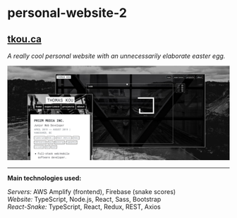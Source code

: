 # personal-website-2

## [tkou.ca](https://www.tkou.ca)  
*A really cool personal website with an unnecessarily elaborate easter egg.*

![](public/images/project-thumbnails/personal-website-v2.jpg)

***

**Main technologies used:**

*Servers:* AWS Amplify (frontend), Firebase (snake scores)  
*Website:* TypeScript, Node.js, React, Sass, Bootstrap  
*React-Snake:* TypeScript, React, Redux, REST, Axios  